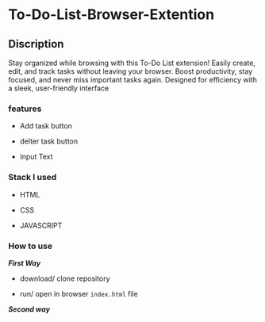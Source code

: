 # To-Do-List-Browser-Extention

## Discription
Stay organized while browsing with this To-Do List extension! Easily create, edit, and track tasks without leaving your browser. Boost productivity, stay focused, and never miss important tasks again. Designed for efficiency with a sleek, user-friendly interface

### features
* Add task button
- delter task button
+ Input Text

### Stack I used
+ HTML
* CSS
- JAVASCRIPT

### How to use

***First Way***
+ download/ clone repository
- run/ open in browser `index.html` file

***Second way***